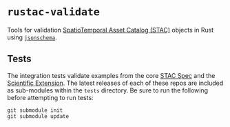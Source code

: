 # `rustac-validate`

Tools for validation [SpatioTemporal Asset Catalog (STAC)] objects in Rust using [`jsonschema`].

## Tests

The integration tests validate examples from the core [STAC Spec] and the [Scientific Extension].
The latest releases of each of these repos are included as sub-modules within the `tests` 
directory. Be sure to run the following before attempting to run tests:

```
git submodule init
git submodule update
```

[STAC Spec]: https://github.com/radiantearth/stac-spec
[Scientific Extension]: https://github.com/stac-extensions/scientific
[SpatioTemporal Asset Catalog (STAC)]: https://stacspec.org/
[`jsonschema`]: https://docs.rs/jsonschema
[`crates.io`]: https://crates.io/